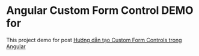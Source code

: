 # Angular Custom Form Control DEMO for 

This project demo for post [Hướng dẫn tạo Custom Form Controls trong Angular](https://giadinhlaptrinh.com/blog/angular-custom-form-controls)
